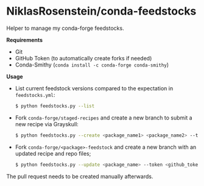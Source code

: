 # NiklasRosenstein/conda-feedstocks

Helper to manage my conda-forge feedstocks.

__Requirements__

* Git
* GitHub Token (to automatically create forks if needed)
* Conda-Smithy (`conda install -c conda-forge conda-smithy`)

__Usage__

* List current feedstock versions compared to the expectation in `feedstocks.yml`:

    ```sh
    $ python feedstocks.py --list
    ```

* Fork `conda-forge/staged-recipes` and create a new branch to submit a new recipe via Grayskull:

    ```sh
    $ python feedstocks.py --create <package_name1> <package_name2> --token <github_token>
    ```

* Fork `conda-forge/<package>-feedstock` and create a new branch with an updated recipe and repo files;

    ```sh
    $ python feedstocks.py --update <package_name> --token <github_token>
    ```

The pull request needs to be created manually afterwards.
